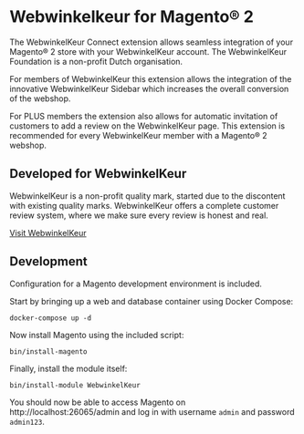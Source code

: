 # Webwinkelkeur for Magento® 2

The WebwinkelKeur Connect extension allows seamless integration of your Magento®
2 store with your WebwinkelKeur account. The WebwinkelKeur Foundation is a
non-profit Dutch organisation.

For members of WebwinkelKeur this extension allows the integration of the
innovative WebwinkelKeur Sidebar which increases the overall conversion of the
webshop.

For PLUS members the extension also allows for automatic invitation of customers
to add a review on the WebwinkelKeur page. This extension is recommended for
every WebwinkelKeur member with a Magento® 2 webshop.


## Developed for WebwinkelKeur

WebwinkelKeur is a non-profit quality mark, started due to the discontent with
existing quality marks.  WebwinkelKeur offers a complete customer review system,
where we make sure every review is honest and real.

[Visit WebwinkelKeur](https://www.webwinkelkeur.nl/)


## Development

Configuration for a Magento development environment is included.

Start by bringing up a web and database container using Docker Compose:

    docker-compose up -d

Now install Magento using the included script:

    bin/install-magento

Finally, install the module itself:

    bin/install-module WebwinkelKeur

You should now be able to access Magento on http://localhost:26065/admin and log
in with username `admin` and password `admin123`.